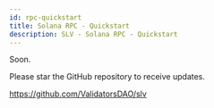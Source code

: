 ```yaml
---
id: rpc-quickstart
title: Solana RPC - Quickstart
description: SLV - Solana RPC - Quickstart
---
```


Soon.

Please star the GitHub repository to receive updates.

https://github.com/ValidatorsDAO/slv
